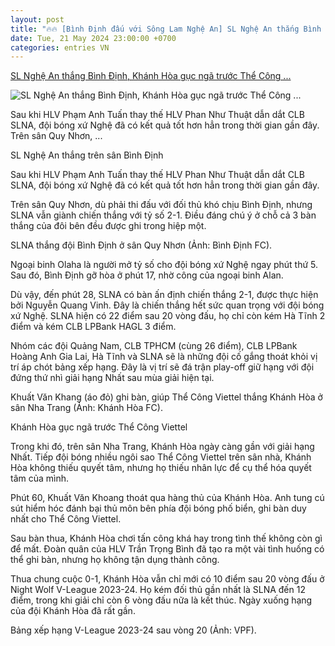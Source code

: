 ```yaml
---
layout: post
title: "🔥🔥 [Bình Định đấu với Sông Lam Nghệ An] SL Nghệ An thắng Bình Định, Khánh Hòa gục ngã trước Thể Công ..."
date: Tue, 21 May 2024 23:00:00 +0700
categories: entries VN
---
```

[SL Nghệ An thắng Bình Định, Khánh Hòa gục ngã trước Thể Công ...](https://dantri.com.vn/the-thao/sl-nghe-an-thang-binh-dinh-khanh-hoa-guc-nga-truoc-the-cong-viettel-20240522202612522.htm)

![SL Nghệ An thắng Bình Định, Khánh Hòa gục ngã trước Thể Công ...](https://cdnphoto.dantri.com.vn/qJ7dzpaAjAoFv8xgjUAxqUAbEVQ=/zoom/1200_630/2024/05/22/khanhhoa-thecong2khfc22-5-24-crop-1716384138535.jpeg)

Sau khi HLV Phạm Anh Tuấn thay thế HLV Phan Như Thuật dẫn dắt CLB SLNA, đội bóng xứ Nghệ đã có kết quả tốt hơn hẳn trong thời gian gần đây. Trên sân Quy Nhơn, ...

SL Nghệ An thắng trên sân Bình Định

Sau khi HLV Phạm Anh Tuấn thay thế HLV Phan Như Thuật dẫn dắt CLB SLNA, đội bóng xứ Nghệ đã có kết quả tốt hơn hẳn trong thời gian gần đây.

Trên sân Quy Nhơn, dù phải thi đấu với đối thủ khó chịu Bình Định, nhưng SLNA vẫn giành chiến thắng với tỷ số 2-1. Điều đáng chú ý ở chỗ cả 3 bàn thắng của đôi bên đều được ghi trong hiệp một.

SLNA thắng đội Bình Định ở sân Quy Nhơn (Ảnh: Bình Định FC).

Ngoại binh Olaha là người mở tỷ số cho đội bóng xứ Nghệ ngay phút thứ 5. Sau đó, Bình Định gỡ hòa ở phút 17, nhờ công của ngoại binh Alan.

Dù vậy, đến phút 28, SLNA có bàn ấn định chiến thắng 2-1, được thực hiện bởi Nguyễn Quang Vinh. Đây là chiến thắng hết sức quan trọng với đội bóng xứ Nghệ. SLNA hiện có 22 điểm sau 20 vòng đấu, họ chỉ còn kém Hà Tĩnh 2 điểm và kém CLB LPBank HAGL 3 điểm.

Nhóm các đội Quảng Nam, CLB TPHCM (cùng 26 điểm), CLB LPBank Hoàng Anh Gia Lai, Hà Tĩnh và SLNA sẽ là những đội cố gắng thoát khỏi vị trí áp chót bảng xếp hạng. Đây là vị trí sẽ đá trận play-off giữ hạng với đội đứng thứ nhì giải hạng Nhất sau mùa giải hiện tại.

Khuất Văn Khang (áo đỏ) ghi bàn, giúp Thể Công Viettel thắng Khánh Hòa ở sân Nha Trang (Ảnh: Khánh Hòa FC).

Khánh Hòa gục ngã trước Thể Công Viettel

Trong khi đó, trên sân Nha Trang, Khánh Hòa ngày càng gần với giải hạng Nhất. Tiếp đội bóng nhiều ngôi sao Thể Công Viettel trên sân nhà, Khánh Hòa không thiếu quyết tâm, nhưng họ thiếu nhân lực để cụ thể hóa quyết tâm của mình.

Phút 60, Khuất Văn Khoang thoát qua hàng thủ của Khánh Hòa. Anh tung cú sút hiểm hóc đánh bại thủ môn bên phía đội bóng phố biển, ghi bàn duy nhất cho Thể Công Viettel.

Sau bàn thua, Khánh Hòa chơi tấn công khá hay trong tình thế không còn gì để mất. Đoàn quân của HLV Trần Trọng Bình đã tạo ra một vài tình huống có thể ghi bàn, nhưng họ không tận dụng thành công.

Thua chung cuộc 0-1, Khánh Hòa vẫn chỉ mới có 10 điểm sau 20 vòng đấu ở Night Wolf V-League 2023-24. Họ kém đối thủ gần nhất là SLNA đến 12 điểm, trong khi giải chỉ còn 6 vòng đấu nữa là kết thúc. Ngày xuống hạng của đội Khánh Hòa đã rất gần.

Bảng xếp hạng V-League 2023-24 sau vòng 20 (Ảnh: VPF).

